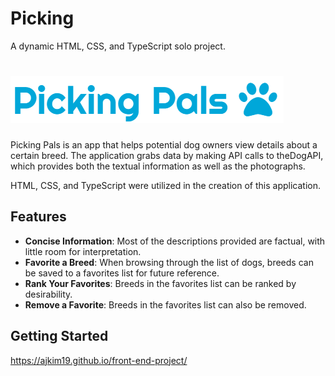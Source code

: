 # Picking

A dynamic HTML, CSS, and TypeScript solo project.

# <img src="./images/picking-pals-logo.png">

Picking Pals is an app that helps potential dog owners view details about a certain breed. The application grabs data by making API calls to theDogAPI, which provides both the textual information as well as the photographs.

HTML, CSS, and TypeScript were utilized in the creation of this application.

## Features

- **Concise Information**: Most of the descriptions provided are factual, with little room for interpretation.
- **Favorite a Breed**: When browsing through the list of dogs, breeds can be saved to a favorites list for future reference.
- **Rank Your Favorites**: Breeds in the favorites list can be ranked by desirability.
- **Remove a Favorite**: Breeds in the favorites list can also be removed.

## Getting Started

https://ajkim19.github.io/front-end-project/
